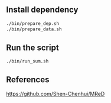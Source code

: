 
## Install dependency

```sh
./bin/prepare_dep.sh
./bin/prepare_data.sh
```

## Run the script

```
./bin/run_sum.sh
```

## References

https://github.com/Shen-Chenhui/MReD
